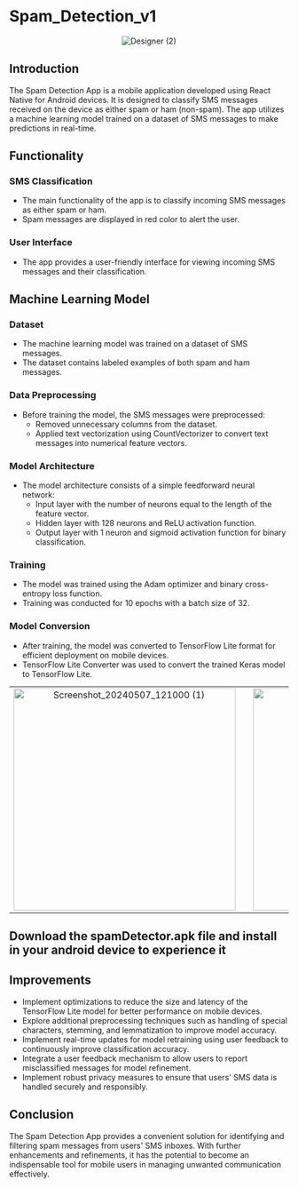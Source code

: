 ﻿# Spam_Detection_v1
 
<p align="center">
  <img src="https://github.com/LastAirbender07/Spam_Detection_v1/assets/101379967/beeec7c4-8108-4952-92cc-9c0745f86ac5" alt="Designer (2)" />
</p>

## Introduction

The Spam Detection App is a mobile application developed using React Native for Android devices. It is designed to classify SMS messages received on the device as either spam or ham (non-spam). The app utilizes a machine learning model trained on a dataset of SMS messages to make predictions in real-time.

## Functionality

### SMS Classification
- The main functionality of the app is to classify incoming SMS messages as either spam or ham.
- Spam messages are displayed in red color to alert the user.

### User Interface
- The app provides a user-friendly interface for viewing incoming SMS messages and their classification.

## Machine Learning Model

### Dataset
- The machine learning model was trained on a dataset of SMS messages.
- The dataset contains labeled examples of both spam and ham messages.

### Data Preprocessing
- Before training the model, the SMS messages were preprocessed:
  - Removed unnecessary columns from the dataset.
  - Applied text vectorization using CountVectorizer to convert text messages into numerical feature vectors.

### Model Architecture
- The model architecture consists of a simple feedforward neural network:
  - Input layer with the number of neurons equal to the length of the feature vector.
  - Hidden layer with 128 neurons and ReLU activation function.
  - Output layer with 1 neuron and sigmoid activation function for binary classification.

### Training
- The model was trained using the Adam optimizer and binary cross-entropy loss function.
- Training was conducted for 10 epochs with a batch size of 32.

### Model Conversion
- After training, the model was converted to TensorFlow Lite format for efficient deployment on mobile devices.
- TensorFlow Lite Converter was used to convert the trained Keras model to TensorFlow Lite.

<table style="margin: auto;">
  <tr>
    <td align="center"><img src="https://github.com/LastAirbender07/Spam_Detection_v1/assets/101379967/d414cbce-15a3-4231-a7f2-14f042a3446c" alt="Screenshot_20240507_121000 (1)" width="400px" /></td>
    <td width="100px"></td>
    <td align="center"><img src="https://github.com/LastAirbender07/Spam_Detection_v1/assets/101379967/e3ecf062-4171-444f-a4e8-5285dec0ca84" alt="Screenshot_20240507_120853 (1)" width="400px" /></td>
  </tr>
</table>


## Download the spamDetector.apk file and install in your android device to experience it

## Improvements
- Implement optimizations to reduce the size and latency of the TensorFlow Lite model for better performance on mobile devices.
- Explore additional preprocessing techniques such as handling of special characters, stemming, and lemmatization to improve model accuracy.
- Implement real-time updates for model retraining using user feedback to continuously improve classification accuracy.
- Integrate a user feedback mechanism to allow users to report misclassified messages for model refinement.
- Implement robust privacy measures to ensure that users' SMS data is handled securely and responsibly.

## Conclusion

The Spam Detection App provides a convenient solution for identifying and filtering spam messages from users' SMS inboxes. With further enhancements and refinements, it has the potential to become an indispensable tool for mobile users in managing unwanted communication effectively.
